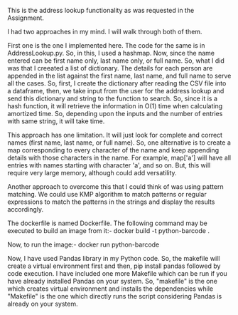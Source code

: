 This is the address lookup functionality as was requested in the Assignment.

I had two approaches in my mind. I will walk through both of them.

First one is the one I implemented here. The code for the same is in AddressLookup.py. So, in this, I used a hashmap. Now, since the name entered can be first name only, last name only, or full name. So, what I did was that I creeated a list of dictionary. The details for each person are appended in the list against the first name, last name, and full name to serve all the cases. So, first, I create the dictionary after reading the CSV file into a dataframe, then, we take input from the user for the address lookup and send this dictionary and string to the function to search. So, since it is a hash function, it will retrieve the information in O(1) time when calculating amortized time. So, depending upon the inputs and the number of entries with same string, it will take time.

This approach has one limitation. It will just look for complete and correct names (first name, last name, or full name). So, one alternative is to create a map corresponding to every character of the name and keep appending details with those characters in the name. For example, map['a'] will have all entries with names starting with character 'a', and so on. But, this will require very large memory, although could add versatility.

Another approach to overcome this that I could think of was using pattern matching. We could use KMP algorithm to match patterns or regular expressions to match the patterns in the strings and display the results accordingly.



The dockerfile is named Dockerfile. The following command may be executed to build an image from it:-
docker build -t python-barcode .

Now, to run the image:-
docker run python-barcode


Now, I have used Pandas library in my Python code. So, the makefile will create a virtual environment first and then, pip install pandas followed by code execution.
I have included one more Makefile which can be run if you have already installed Pandas on your system.
So, "makefile" is the one which creates virtual environment and installs the dependencies while "Makefile" is the one which directly runs the script considering Pandas is already on your system.
